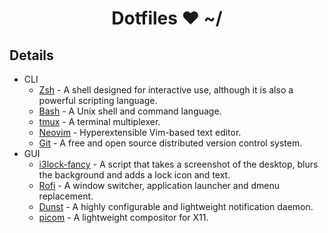 <h1 align="center">Dotfiles ❤ ~/</h1>

## Details

- CLI
  - [Zsh](https://github.com/zsh-users/zsh) - A shell designed for interactive use, although it is also a powerful scripting language.
  - [Bash](https://git.savannah.gnu.org/cgit/bash.git) - A Unix shell and command language.
  - [tmux](https://github.com/tmux/tmux) - A terminal multiplexer.
  - [Neovim](https://github.com/neovim/neovim) - Hyperextensible Vim-based text editor.
  - [Git](https://github.com/git/git) - A free and open source distributed version control system.
- GUI
  - [i3lock-fancy](https://github.com/meskarune/i3lock-fancy) - A script that takes a screenshot of the desktop, blurs the background and adds a lock icon and text.
  - [Rofi](https://github.com/davatorium/rofi) - A window switcher, application launcher and dmenu replacement.
  - [Dunst](https://github.com/dunst-project/dunst) - A highly configurable and lightweight notification daemon.
  - [picom](https://github.com/yshui/picom) - A lightweight compositor for X11.
